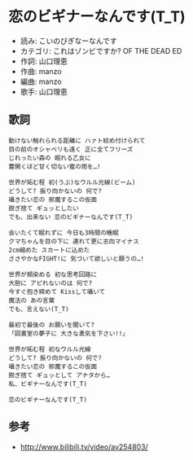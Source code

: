 恋のビギナーなんです(T_T)
==========================

- 読み: こいのびぎなーなんです
- カテゴリ: これはゾンビですか? OF THE DEAD ED
- 作詞: 山口理恵
- 作曲: manzo
- 編曲: manzo
- 歌手: 山口理恵


歌詞
-----

    動けない触れられる距離に ハァト絞め付けられて
    目の前のオシャベリも遠く 正に全てフリーズ
    じれったい森の 眠れる乙女に
    蕾開くほど甘く切ない蜜の雨を…!

    世界が妬む程 初(うぶ)なウルル光線(ビーム)
    どうして? 振り向かないの 何で?
    囁きたい恋の 邪魔するこの仮面
    脱ぎ捨て ギュッとしたい
    でも、出来ない 恋のビギナーなんです(T_T)

    会いたくて眠れずに 今日も3時間の睡眠
    クマちゃんを目の下に 連れて更に志向マイナス
    2cm縮めた スカートに込めた
    ささやかなFIGHT!に 気づいて欲しいと願うの…!

    世界が頬染める 初な思考回路に
    大胆に アピれないのは 何で?
    今すぐ抱き締めて Kissして囁いて
    魔法の あの言葉
    でも、言えない(T_T)

    最初で最後の お願いを聞いて?
    「図書室の夢子に 大きな勇気を下さい!!」

    世界が妬む程 初なウルル光線
    どうして? 振り向かないの 何で?
    囁きたい恋の 邪魔するこの仮面
    脱ぎ捨て ギュッとして アナタから…
    私、ビギナーなんです(T_T)

    恋のビギナーなんです(T_T)


参考
-----

- <http://www.bilibili.tv/video/av254803/>
